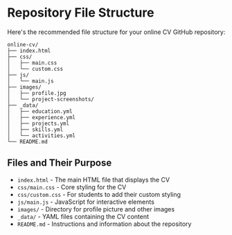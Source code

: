 # Repository File Structure

Here's the recommended file structure for your online CV GitHub repository:

```
online-cv/
├── index.html
├── css/
│   ├── main.css
│   └── custom.css
├── js/
│   └── main.js
├── images/
│   ├── profile.jpg
│   └── project-screenshots/
├── _data/
│   ├── education.yml
│   ├── experience.yml
│   ├── projects.yml
│   ├── skills.yml
│   └── activities.yml
└── README.md
```

## Files and Their Purpose

- `index.html` - The main HTML file that displays the CV
- `css/main.css` - Core styling for the CV
- `css/custom.css` - For students to add their custom styling
- `js/main.js` - JavaScript for interactive elements
- `images/` - Directory for profile picture and other images
- `_data/` - YAML files containing the CV content
- `README.md` - Instructions and information about the repository